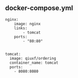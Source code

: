## docker-compose.yml
```
nginx:
    image: nginx
    links:
        - tomcat
    ports:
        - "80:80"


tomcat:
  image: qiuxf/ordering
  container_name: tomcat
  ports:
    - 8080:8080

```

